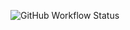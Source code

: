 ![GitHub Workflow Status](https://img.shields.io/github/workflow/status/jonatastonholo/bounty-hunter/build?label=Build%20%26%20Test)